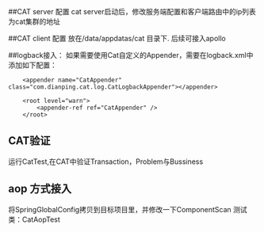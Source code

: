 ##CAT server 配置
cat server启动后，修改服务端配置和客户端路由中的ip列表为cat集群的地址

##CAT client 配置
  放在/data/appdatas/cat 目录下. 后续可接入apollo

##logback接入：
 如果需要使用Cat自定义的Appender，需要在logback.xml中添加如下配置：
   
   ```
       <appender name="CatAppender" class="com.dianping.cat.log.CatLogbackAppender"></appender>
   
       <root level="warn">
           <appender-ref ref="CatAppender" />
       </root>
   ```

## CAT验证
运行CatTest,在CAT中验证Transaction，Problem与Bussiness
   
   
## aop 方式接入
将SpringGlobalConfig拷贝到目标项目里，并修改一下ComponentScan
测试类：CatAopTest



